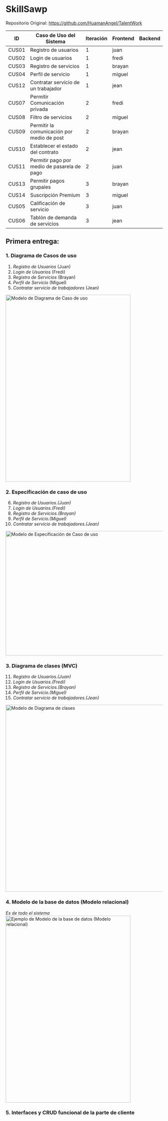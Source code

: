 # SkillSawp
Repositorio Original: https://github.com/HuamanAngel/TalentWork

| ID    | Caso de Uso del Sistema                 | Iteración | Frontend | Backend  |
|-------|-----------------------------------------|-----------|----------|----------|
| CUS01 | Registro de usuarios                   | 1         | juan     |          |
| CUS02 | Login de usuarios                      | 1         | fredi   |          |
| CUS03 | Registro de servicios                  | 1         | brayan   |          |
| CUS04 | Perfil de servicio                     | 1         | miguel   |          |
| CUS12 | Contratar servicio de un trabajador    | 1         | jean     |          |
| CUS07 | Permitir Comunicación privada           | 2         | fredi   |          |
| CUS08 | Filtro de servicios                    | 2         | miguel   |          |
| CUS09 | Permitir la comunicación por medio de post | 2     | brayan   |          |
| CUS10 | Establecer el estado del contrato      | 2         | jean     |          |
| CUS11 | Permitir pago por medio de pasarela de pago | 2  | juan     |          |
| CUS13 | Permitir pagos grupales                | 3         | brayan   |          |
| CUS14 | Suscripción Premium                    | 3         | miguel   |          |
| CUS05 | Calificación de servicio               | 3         | juan     |          |
| CUS06 | Tablón de demanda de servicios          | 3         | jean     |          |

## Primera entrega:
### 1. Diagrama de Casos de uso

1. *Registro de Usuarios* (Juan)
2. *Login de Usuarios* (Fredi)
3. *Registro de Servicios* (Brayan)
4. *Perfil de Servicio* (Miguel)
5. *Contratar servicio de trabajadores* (Jean)

<img src="https://diagramaweb.com/wp-content/uploads/2020/09/diagrama-casos-de-uso-pasos-1.png" alt="Modelo de Diagrama de Caso de uso" width="400" height="600" />


### 2. Especificación de caso de uso

6. *Registro de Usuarios.(Juan)*
7. *Login de Usuarios.(Fredi)*
8. *Registro de Servicios.(Brayan)*
9. *Perfil de Servicio.(Miguel)*
10. *Contratar servicio de trabajadores.(Jean)*

<img src="https://proyectopnfi.webcindario.com/img/especificacionaltonivelbienes.png" alt="Modelo de Especificación de Caso de uso" width="700" height="400" />

### 3. Diagrama de clases (MVC)

11. *Registro de Usuarios.(Juan)*
12. *Login de Usuarios.(Fredi)*
13. *Registro de Servicios.(Brayan)*
14. *Perfil de Servicio.(Miguel)*
15. *Contratar servicio de trabajadores.(Jean)*

<img src="https://www.researchgate.net/profile/Carlos-Jaimez-Gonzalez/publication/331559090/figure/fig2/AS:733558352130048@1551905348694/Diagrama-de-clases-y-patron-de-diseno-MVC.png" alt="Modelo de Diagrama de clases" width="700" height="600" />

### 4. Modelo de la base de datos (Modelo relacional)

*Es de todo el sistema*
<img src="https://finanzastics2.files.wordpress.com/2016/07/aaaa.jpg" alt="Ejemplo de Modelo de la base de datos (Modelo relacional)" width="400" height="600" />


### 5. Interfaces y CRUD funcional de la parte de cliente
